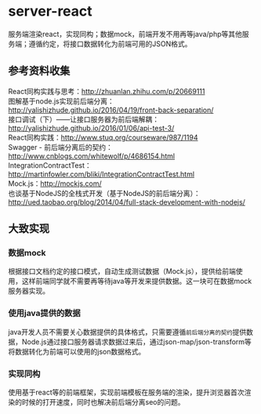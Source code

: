 # server-react
服务端渲染react，实现同构；数据mock，前端开发不用再等java/php等其他服务端；遵循约定，将接口数据转化为前端可用的JSON格式。

## 参考资料收集
React同构实践与思考：http://zhuanlan.zhihu.com/p/20669111  
图解基于node.js实现前后端分离：http://yalishizhude.github.io/2016/04/19/front-back-separation/  
接口调试（下）——让接口服务器为前后端解耦：http://yalishizhude.github.io/2016/01/06/api-test-3/  
React同构实践：http://www.stuq.org/courseware/987/1194  
Swagger - 前后端分离后的契约：http://www.cnblogs.com/whitewolf/p/4686154.html  
IntegrationContractTest：http://martinfowler.com/bliki/IntegrationContractTest.html  
Mock.js：http://mockjs.com/  
也谈基于NodeJS的全栈式开发（基于NodeJS的前后端分离）：http://ued.taobao.org/blog/2014/04/full-stack-development-with-nodejs/

## 大致实现

### 数据mock  
根据接口文档约定的接口模式，自动生成测试数据（Mock.js），提供给前端使用，这样前端同学就不需要再等待java等开发来提供数据。这一块可在数据mock服务器实现。

### 使用java提供的数据
java开发人员不需要关心数据提供的具体格式，只需要遵循`前后端分离的契约`提供数据，Node.js通过接口服务器请求数据过来后，通过json-map/json-transform等将数据转化为前端可以使用的json数据格式。

### 实现同构
使用基于react等的前端框架，实现前端模板在服务端的渲染，提升浏览器首次渲染的时候的打开速度，同时也解决前后端分离seo的问题。
